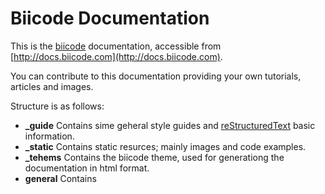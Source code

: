 # Biicode Documentation

This is the [biicode](http://www.biicode.com) documentation, accessible from [http://docs.biicode.com](http://docs.biicode.com).

You can contribute to this documentation providing your own tutorials, articles and images.

Structure is as follows:

* **_guide** Contains sime geheral style guides and [reStructuredText](http://docutils.sourceforge.net/rst.html) basic information.
* **_static** Contains static resurces; mainly images and code examples.
* **_tehems** Contains the biicode theme, used for generationg the documentation in html format.
* **general** Contains
